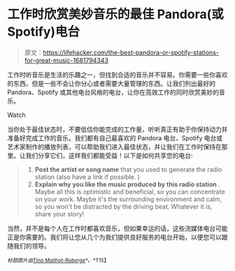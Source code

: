 # 工作时欣赏美妙音乐的最佳 Pandora(或 Spotify)电台

> 原文：<https://lifehacker.com/the-best-pandora-or-spotify-stations-for-great-music-1681794343>

工作时听音乐是生活的乐趣之一，但找到合适的音乐并不容易。你需要一些你喜欢的东西，但是一些不会让你分心或者需要大量管理的东西。让我们列出最好的 Pandora、Spotify 或其他电台风格的电台，让你在高效工作的同时欣赏美妙的音乐。

Watch

当你处于最佳状态时，不要低估你能完成的工作量，听听真正有助于你保持动力并准备好完成工作的音乐。我们都有自己最喜欢的 Pandora 电台、Spotify 电台或艺术家制作的播放列表，可以帮助我们进入最佳状态，并让我们在工作时保持在那里。让我们分享它们，这样我们都能受益！以下是如何共享您的电台:

> 1.  **Post the artist or song name** that you used to generate the radio station (also have a link if possible. )
> 2.  **Explain why you like the music produced by this radio station** . Maybe all this is optimistic and beneficial, so you can concentrate on your work. Maybe it's the surrounding environment and calm, so you won't be distracted by the driving beat. Whatever it is, share your story!

当然，并不是每个人在工作时都喜欢音乐，但如果幸运的话，这些流媒体电台可能正是你需要的。我们将让您从几个为我们提供良好服务的电台开始，以便您可以跟随我们的领导。

<small>*标题图片由*</small>[<small>*Tina Mailhot-Roberge*</small>](http://vervex.ca/)<small>*。*T15】</small>